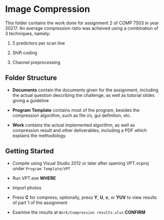 # Image Compression

This folder contains the work done for assignment 2 of COMP 7503 in year 20217. An average compression ratio was acheived using a combination of 3 techniques, namely:

1. 5 predictors per scan line

2. Shift coding

3. Channel preprocessing

## Folder Structure

- **Documents** contain the documents given for the assignment, including the actual question describing the challenge, as well as tutorial slides giving a guideline

- **Program Template** contains most of the program, besides the compression algorithm, such as file i/o, gui definition, etc.

- **Work** contains the actual implemented algorithm, as well as compression result and other deliverables, including a PDF which explains the methodology.

## Getting Started

- Compile using Visual Studio 2012 or later after opening VPT.vcproj under `Program Template/VPT`

- Run VPT.exe **WHERE**

- Import photos

- Press **C** for compress, optionally, press **Y**, **U**, **v**, or **YUV** to view results of part 1 of the assignment

- Examine the results at `Work/Compression results.xlsx` **CONFIRM**
